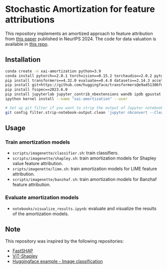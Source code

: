 # Stochastic Amortization for feature attributions
This repository implements an amortized approach to feature attribution from [this paper](https://arxiv.org/abs/2401.15866) published in NeurIPS 2024. The code for data valuation is available in [this repo](https://github.com/iancovert/amortized-valuation).

## Installation

```bash
conda create -n xai-amortization python=3.9
conda install pytorch==2.0.1 torchvision==0.15.2 torchaudio==2.0.2 pytorch-cuda=11.7 -c pytorch -c nvidia
pip install transformers==4.32.0 evaluate==0.4.0 datasets==2.14.3 accelerate==0.20.3 scikit-learn==1.3.0
pip install git+https://github.com/huggingface/transformers@e9ad51306fdcc3fb79d837d667e21c6d075a2451
pip install fsspec==2023.6.0
pip install jupyterlab jupyter_contrib_nbextensions wandb ipdb gpustat seaborn
ipython kernel install --name "xai-amortization" --user

# Set up git filter if you want to strip the output of Jupyter notebooks before committing
git config filter.strip-notebook-output.clean 'jupyter nbconvert --ClearOutputPreprocessor.enabled=True --ClearMetadataPreprocessor.enabled=True --to=notebook --stdin --stdout --log-level=ERROR'
```


## Usage


### Train amortization models
*  `scripts/imagenette/classifier.sh`: train classifiers.
* `scripts/imagenette/shapley.sh`: train amortization models for Shapley value feature attribution.
* `sripts/imagenette/lime.sh`: train amortization models for LIME feature attribution.
* `scripts/imagenette/banzhaf.sh`: train amortization models for Banzhaf feature attribution.

### Evaluate amortization models
* `notebooks/visualize_results.ipynb`: evaluate and visualize the results of the amortization models.

## Note

This repository was inspired by the following repositories:

* [FastSHAP](https://github.com/iancovert/fastshap/tree/main/fastshap)
* [ViT-Shapley](https://github.com/suinleelab/vit-shapley)
* [Huggingface example - Image classification](https://github.com/huggingface/transformers/tree/149cb0cce2df3f932de58c6d05cec548600553e2/examples/pytorch/image-classification)